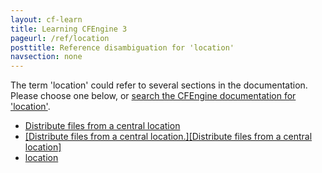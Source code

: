 ```yaml
---
layout: cf-learn
title: Learning CFEngine 3
pageurl: /ref/location
posttitle: Reference disambiguation for 'location'
navsection: none
---
```


The term 'location' could refer to several sections in the documentation. Please choose one below, or
[search the CFEngine documentation for 'location'](http://cfengine.com/docs/latest/search.html?q=location).

- [Distribute files from a central location](http://cfengine.com/docs/latest/examples-tutorials-distribute-files-from-a-central-location.html#distribute-files-from-a-central-location)
- [\[Distribute files from a central location.\]\[Distribute files from a central location\]](http://cfengine.com/docs/latest/examples-tutorials.html#distribute-files-from-a-central-location-distribute-files-from-a-central-location)
- [location](http://cfengine.com/docs/latest/reference-promise-types-edit_line-insert_lines.html#location)
